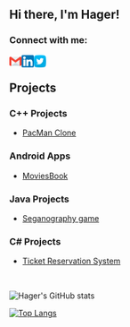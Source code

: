 ## Hi there, I'm Hager!     <!--![Visitors](https://visitor-badge.glitch.me/badge?page_id=${hagerosama}.${364040570})-->





### Connect with me:

[<img align="left" alt="hagerosama | email" width="22px" src="https://github.com/a7medayman6/a7medayman6/blob/master/Images/gmail.png" />](mailto:hagerosama47@gmail.com)
[<img align="left" alt="hagerosama | Linkedin" width="22px" src="https://github.com/a7medayman6/a7medayman6/blob/master/Images/linkedin.png" />](https://www.linkedin.com/in/hager-osama-7b37a0193/)
[<img align="left" alt="hagerosama | Twitter" width="22px" src="https://github.com/a7medayman6/a7medayman6/blob/master/Images/twitter.png"/>](https://twitter.com/hagerosama47)

 </br>


## Projects

### C++ Projects
  - [PacMan Clone](https://github.com/hagerosama/PacMan-with-impossible-mode)

### Android Apps
  - [MoviesBook](https://github.com/hagerosama/moviesbook)
  
### Java Projects
  - [Seganography game](https://github.com/hagerosama/SeganographyGame)
  
### C# Projects
  - [Ticket Reservation System](https://github.com/hagerosama/Halys-Circus)
  
 <br />
 
![Hager's GitHub stats](https://github-readme-stats.vercel.app/api?username=hagerosama&count_private=true&show_icons=true&theme=tokyonight)

[![Top Langs](https://github-readme-stats.vercel.app/api/top-langs/?username=hagerosama&layout=compact&theme=tokyonight)](https://github.com/hagerosama?tab=repositories)

